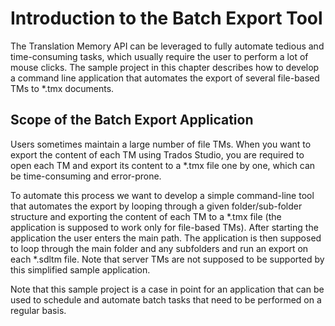 Introduction to the Batch Export Tool
=====
The Translation Memory API can be leveraged to fully automate tedious and time-consuming tasks, which usually require the user to perform a lot of mouse clicks. The sample project in this chapter describes how to develop a command line application that automates the export of several file-based TMs to *.tmx documents.

Scope of the Batch Export Application
------
Users sometimes maintain a large number of file TMs. When you want to export the content of each TM using Trados Studio, you are required to open each TM and export its content to a *.tmx file one by one, which can be time-consuming and error-prone.

To automate this process we want to develop a simple command-line tool that automates the export by looping through a given folder/sub-folder structure and exporting the content of each TM to a *.tmx file (the application is supposed to work only for file-based TMs). After starting the application the user enters the main path. The application is then supposed to loop through the main folder and any subfolders and run an export on each *.sdltm file. Note that server TMs are not supposed to be supported by this simplified sample application.

Note that this sample project is a case in point for an application that can be used to schedule and automate batch tasks that need to be performed on a regular basis.